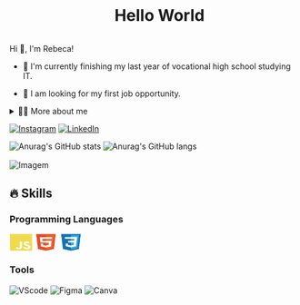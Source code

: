 <!--Title-->
<div id="user-content-toc">
  <ul align="center">
    <summary><h1 style="display: inline-block">Hello World</h1></summary>
</div>

<!-- Presentation -->
<p>
  Hi 👋, I'm Rebeca!

  - 🌱 I'm currently finishing my last year of vocational high school studying IT.

  - 🔭 I am looking for my first job opportunity.
</p>

<!-- Dropdown -->
<details>
  <summary>🐱‍💻 More about me</summary>

  - 💬 I'm 17 years old and currently live in Brazil. I'm developing my skills with HTML, CSS and JavaScript, putting them into practice in my projects.

  - ⚡ I like reading, drawing and listening to good music. I believe that experience in the arts helps us to have a more refined perception of things and to solve problems.
</details>

<!-- Links -->

[![Instagram](https://img.shields.io/badge/Instagram-E4405F?style=for-the-badge&logo=instagram&logoColor=white)](https://www.instagram.com/portifolio_rebeca/?next=%2F&hl=pt-br)
[![LinkedIn](https://img.shields.io/badge/LinkedIn-0077B5?style=for-the-badge&logo=linkedin&logoColor=white)](https://www.linkedin.com/in/rebeca-keren/)


<!-- GithubStats -->
![Anurag's GitHub stats](https://github-readme-stats.vercel.app/api?username=rebecakeren&theme=shadow_red_icons=true)
![Anurag's GitHub langs](https://github-readme-stats.vercel.app/api/top-langs/?username=rebecakeren&layout=compact&theme=shadow_red_border=true)

<!-- Portfolio
## Portfolio:
- [Java](https://github.com/) -->

<!-- GIF -->
<p align="left">
  <img align="center" src="https://github.com/rebecakeren/gifs/blob/main/Japan.gif" alt="Imagem">
</p>

## 🔥 Skills
<!-- Skills: Programming Languages -->
  <div style="flex-basis: 48%;">
    <h3>Programming Languages</h3>
    <img align="center" alt="Js" height="30" width="40" src="https://raw.githubusercontent.com/devicons/devicon/master/icons/javascript/javascript-plain.svg">
  <img align="center" alt="HTML" height="30" width="40" src="https://raw.githubusercontent.com/devicons/devicon/master/icons/html5/html5-original.svg">
  <img align="center" alt="CSS" height="30" width="40" src="https://raw.githubusercontent.com/devicons/devicon/master/icons/css3/css3-original.svg">
  
  <!-- Skills: Tools & Frameworks -->
  <div style="flex-basis: 48%;">
    <h3>Tools</h3>
    <img align="center" alt="VScode" height="30" width="40" src="https://cdn.jsdelivr.net/gh/devicons/devicon/icons/vscode/vscode-original.svg">
    <img align="center" alt="Figma" height="30" width="40" src="https://cdn.jsdelivr.net/gh/devicons/devicon@latest/icons/figma/figma-original.svg" />
    <img align="center" alt="Canva" height="30" width="40" src="https://cdn.jsdelivr.net/gh/devicons/devicon@latest/icons/canva/canva-original.svg" />
